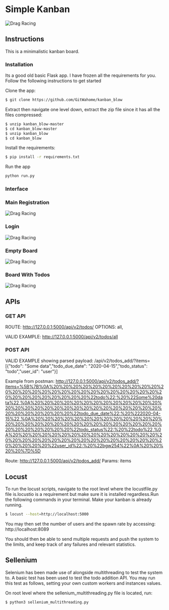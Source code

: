 # Simple Kanban
![Drag Racing](https://d30s2hykpf82zu.cloudfront.net/wp-content/uploads/2018/11/Simple-Kanban-Board-1024x628.png)

## Instructions
This is a minimalistic kanban board. 

### Installation

Its a good old basic Flask app. I have frozen all the requirements for you. Follow the following instructions to get started

Clone the app:
```sh
$ git clone https://github.com/GitWahome/kanban_blow
```

Extract then navigate one level down, extract the zip file since it has all the files compressed:
```sh
$ unzip kanban_blow-master
$ cd kanban_blow-master
$ unzip kanban_blow
$ cd kanban_blow
```

Install the requirements:
```sh
$ pip install -r requirements.txt
```
Run the app

```sh
python run.py
```
### Interface

### Main Registration
![Drag Racing](https://i.ibb.co/ygjPL0W/Screen-Shot-2020-04-23-at-11-24-24-PM.png)
### Login
![Drag Racing](https://i.ibb.co/Vjr45bF/Screen-Shot-2020-04-23-at-11-24-44-PM.png)
### Empty Board
![Drag Racing](https://i.ibb.co/b6FGsm5/Screen-Shot-2020-04-23-at-11-24-53-PM.png)
### Board With Todos
![Drag Racing](https://i.ibb.co/98hDLSn/Screen-Shot-2020-04-23-at-11-26-18-PM.png)



## APIs

### GET API
ROUTE: http://127.0.0.1:5000/api/v2/todos/
OPTIONS: all, <int todo_item_id>

VALID EXAMPLE: http://127.0.0.1:5000/api/v2/todos/all

### POST API
VALID EXAMPLE showing parsed payload: /api/v2/todos_add/?items=[{"todo": "Some data","todo_due_date": "2020-04-15","todo_status": "todo","user_id": "user"}]

Example from postman:
http://127.0.0.1:5000/api/v2/todos_add/?items=%5B%7B%0A%20%20%20%20%20%20%20%20%20%20%20%20%20%20%20%20%20%20%20%20%20%20%20%20%20%20%20%20%20%20%20%20%20%20%20%20%22todo%22:%20%22Some%20data%22,%0A%20%20%20%20%20%20%20%20%20%20%20%20%20%20%20%20%20%20%20%20%20%20%20%20%20%20%20%20%20%20%20%20%20%20%20%20%22todo_due_date%22:%20%222020-04-15%22,%0A%20%20%20%20%20%20%20%20%20%20%20%20%20%20%20%20%20%20%20%20%20%20%20%20%20%20%20%20%20%20%20%20%20%20%20%20%22todo_status%22:%20%22todo%22,%0A%20%20%20%20%20%20%20%20%20%20%20%20%20%20%20%20%20%20%20%20%20%20%20%20%20%20%20%20%20%20%20%20%20%20%20%20%22user_id%22:%20%22bgw254%22%0A%20%20%20%20%7D%5D

Route: http://127.0.0.1:5000/api/v2/todos_add/
Params: items

## Locust
To run the locust scripts, navigate to the root level where the locustfile.py file is.locustio is a requirement but make sure it is installed regardless.Run the following commands in your terminal. Make your kanban is already running.
```sh
$ locust --host=http://localhost:5000
```
You may then set the number of users and the spawn rate by accessing:
http://localhost:8089

You should then be able to send multiple requests and push the system to the limits, and keep track of any failures and relevant statistics.

## Sellenium
Selenium has been made use of alongside multithreading to test the system to. A basic test has been used to test the todo addition API. You may run this test as follows, setting your own custom workers and instances values.

On root level where the sellenium_multithreading.py file is located, run:

```sh
$ python3 sellenium_multithreading.py
```
